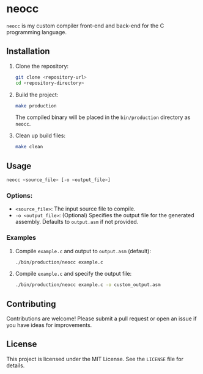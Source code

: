 # neocc

`neocc` is my custom compiler front-end and back-end for the C programming language. 

## Installation

1. Clone the repository:
   ```bash
   git clone <repository-url>
   cd <repository-directory>
   ```

2. Build the project:
   ```bash
   make production
   ```

   The compiled binary will be placed in the `bin/production` directory as `neocc`.

3. Clean up build files:
   ```bash
   make clean
   ```

## Usage

```bash
neocc <source_file> [-o <output_file>]
```

### Options:
- `<source_file>`: The input source file to compile.
- `-o <output_file>`: (Optional) Specifies the output file for the generated assembly. Defaults to `output.asm` if not provided.

### Examples

1. Compile `example.c` and output to `output.asm` (default):
   ```bash
   ./bin/production/neocc example.c
   ```

2. Compile `example.c` and specify the output file:
   ```bash
   ./bin/production/neocc example.c -o custom_output.asm
   ```

## Contributing

Contributions are welcome! Please submit a pull request or open an issue if you have ideas for improvements.

## License

This project is licensed under the MIT License. See the `LICENSE` file for details.
